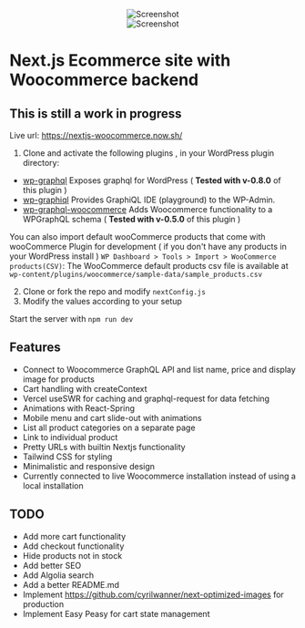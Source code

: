 <p align="center">
<img src="https://github.com/w3bdesign/nextjs-woocommerce/blob/master/screenshot.jpg?" alt="Screenshot"/>
<br />
<img src="https://github.com/w3bdesign/nextjs-woocommerce/blob/master/screenshot2.jpg?" alt="Screenshot"/>
</p>

# Next.js Ecommerce site with Woocommerce backend

## This is still a work in progress

Live url: <a href="https://nextjs-woocommerce.now.sh/">https://nextjs-woocommerce.now.sh/</a>

1. Clone and activate the following plugins , in your WordPress plugin directory:

* [wp-graphql](https://github.com/wp-graphql/wp-graphql) Exposes graphql for WordPress ( **Tested with v-0.8.0** of this plugin )
* [wp-graphiql](https://github.com/wp-graphql/wp-graphiql) Provides GraphiQL IDE (playground) to the WP-Admin.
* [wp-graphql-woocommerce](https://github.com/wp-graphql/wp-graphql-woocommerce) Adds Woocommerce functionality to a WPGraphQL schema ( **Tested with v-0.5.0** of this plugin )

You can also import default wooCommerce products that come with wooCommerce Plugin for development ( if you don't have any products in your WordPress install ) `WP Dashboard > Tools > Import > WooCommerce products(CSV)`: The WooCommerce default products csv file is available at `wp-content/plugins/woocommerce/sample-data/sample_products.csv`

2. Clone or fork the repo and modify ```nextConfig.js```
3. Modify the values according to your setup

Start the server with ```npm run dev ```

## Features

- Connect to Woocommerce GraphQL API and list name, price and display image for products
- Cart handling with createContext
- Vercel useSWR for caching and graphql-request for data fetching
- Animations with React-Spring
- Mobile menu and cart slide-out with animations
- List all product categories on a separate page
- Link to individual product
- Pretty URLs with builtin Nextjs functionality
- Tailwind CSS for styling
- Minimalistic and responsive design
- Currently connected to live Woocommerce installation instead of using a local installation

## TODO

- Add more cart functionality
- Add checkout functionality
- Hide products not in stock
- Add better SEO
- Add Algolia search 
- Add a better README.md
- Implement https://github.com/cyrilwanner/next-optimized-images for production
- Implement Easy Peasy for cart state management
